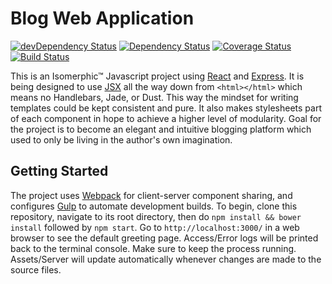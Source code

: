 Blog Web Application
===

[![devDependency Status](https://david-dm.org/lihengl/blog-web/dev-status.svg)](https://david-dm.org/lihengl/blog-web#info=devDependencies)
[![Dependency Status](https://david-dm.org/lihengl/blog-web.svg)](https://david-dm.org/lihengl/blog-web)
[![Coverage Status](https://coveralls.io/repos/lihengl/blog-web/badge.svg?branch=release)](https://coveralls.io/r/lihengl/blog-web?branch=release)
[![Build Status](https://travis-ci.org/lihengl/blog-web.svg?branch=release)](https://travis-ci.org/lihengl/blog-web)

This is an Isomerphic&trade; Javascript project using [React](http://facebook.github.io/react/) and [Express](http://expressjs.com/). It is being designed to use [JSX](http://facebook.github.io/react/docs/jsx-in-depth.html) all the way down from `<html></html>` which means no Handlebars, Jade, or Dust. This way the mindset for writing templates could be kept consistent and pure. It also makes stylesheets part of each component in hope to achieve a higher level of modularity. Goal for the project is to become an elegant and intuitive blogging platform which used to only be living in the author's own imagination.

Getting Started
---

The project uses [Webpack](http://webpack.github.io/) for client-server component sharing, and configures [Gulp](http://gulpjs.com/) to automate  development builds. To begin, clone this repository, navigate to its root directory, then do `npm install && bower install` followed by `npm start`. Go to `http://localhost:3000/` in a web browser to see the default greeting page. Access/Error logs will be printed back to the terminal console. Make sure to keep the process running. Assets/Server will update automatically whenever changes are made to the source files.
